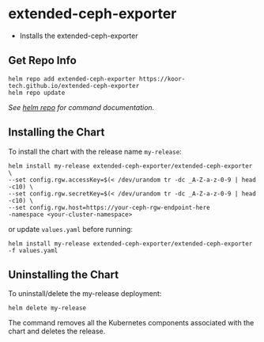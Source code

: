 # extended-ceph-exporter

* Installs the extended-ceph-exporter

## Get Repo Info

```console
helm repo add extended-ceph-exporter https://koor-tech.github.io/extended-ceph-exporter
helm repo update
```

_See [helm repo](https://helm.sh/docs/helm/helm_repo/) for command documentation._

## Installing the Chart

To install the chart with the release name `my-release`:

```console
helm install my-release extended-ceph-exporter/extended-ceph-exporter \
--set config.rgw.accessKey=$(< /dev/urandom tr -dc _A-Z-a-z-0-9 | head -c10) \
--set config.rgw.secretKey=$(< /dev/urandom tr -dc _A-Z-a-z-0-9 | head -c10) \
--set config.rgw.host=https://your-ceph-rgw-endpoint-here
-namespace <your-cluster-namespace>
```

or update `values.yaml` before running:

```console
helm install my-release extended-ceph-exporter/extended-ceph-exporter -f values.yaml
```

## Uninstalling the Chart

To uninstall/delete the my-release deployment:

```console
helm delete my-release
```

The command removes all the Kubernetes components associated with the chart and deletes the release.
